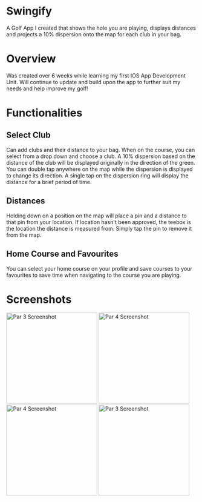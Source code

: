 # Swingify

A Golf App I created that shows the hole you are playing, displays distances and projects a 10% dispersion onto the map for each club in your bag.

# Overview
Was created over 6 weeks while learning my first IOS App Development Unit. 
Will continue to update and build upon the app to further suit my needs and help improve my golf!

# Functionalities

## Select Club
Can add clubs and their distance to your bag.
When on the course, you can select from a drop down and choose a club.
A 10% dispersion based on the distance of the club will be displayed originally in the direction of the green.
You can double tap anywhere on the map while the dispersion is displayed to change its direction.
A single tap on the dispersion ring will display the distance for a brief period of time.

## Distances
Holding down on a position on the map will place a pin and a distance to that pin from your location.
If location hasn't been approved, the teebox is the location the distance is measured from.
Simply tap the pin to remove it from the map.

## Home Course and Favourites
You can select your home course on your profile and save courses to your favourites to save time when navigating to the course you are playing.


# Screenshots
<p>
  <img src="/Screenshots/royalmelb.PNG" width=240 alt="Par 3 Screenshot">
  <img src="/Screenshots/rosebud12.PNG" width=240 alt="Par 4 Screenshot">
  <img src="/Screenshots/tulla.PNG" width=240 alt="Par 4 Screenshot">
  <img src="/Screenshots/rosebud13.PNG" width=240 alt="Par 3 Screenshot">
</p>

